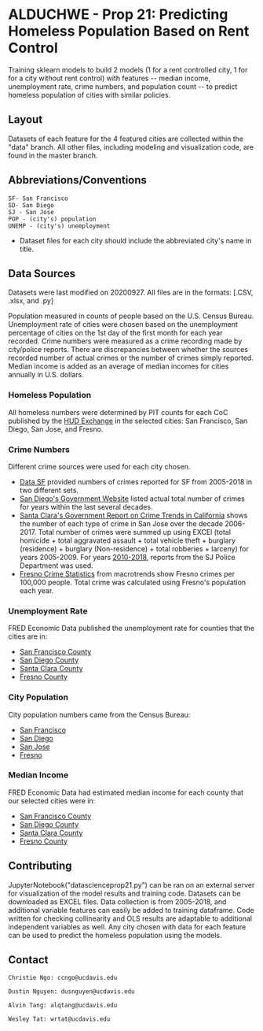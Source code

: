 # ALDUCHWE - Prop 21: Predicting Homeless Population Based on Rent Control
Training sklearn models to build 2 models (1 for a rent controlled city, 1 for for a city without rent control) with features -- median income, unemployment rate, crime numbers, and population count -- to predict homeless population of cities with similar policies. 

## Layout
Datasets of each feature for the 4 featured cities are collected within the "data" branch. All other files, including modeling and visualization code, are found in the master branch.

## Abbreviations/Conventions
	SF- San Francisco
	SD- San Diego
	SJ - San Jose
	POP - (city's) population
	UNEMP - (city's) unemployment

* Dataset files for each city should include the abbreviated city's name in title.

## Data Sources
Datasets were last modified on 20200927. All files are in the formats: [.CSV, .xlsx, and .py]

Population measured in counts of people based on the U.S. Census Bureau. Unemployment rate of cities were chosen based on the unemployment percentage of cities on the 1st day of the first month for each year recorded. Crime numbers were measured as a crime recording made by city/police reports. There are discrepancies between whether the sources recorded number of actual crimes or the number of crimes simply reported. Median income is added as an average of median incomes for cities annually in U.S. dollars. 

### Homeless Population 

All homeless numbers were determined by PIT counts for each CoC published by the [HUD Exchange](https://www.hudexchange.info/programs/coc/coc-homeless-populations-and-subpopulations-reports) in the selected cities: San Francisco, San Diego, San Jose, and Fresno.

### Crime Numbers
Different crime sources were used for each city chosen. 

* [Data SF](https://data.sfgov.org/Public-Safety/Police-Department-Incident-Reports-Historical-2003/tmnf-yvry) provided numbers of crimes reported for SF from 2005-2018 in two different sets.
* [San Diego's Government Website](https://www.sandiego.gov/sites/default/files/crime-actuals1950-2019.pdf) listed actual total number of crimes for years within the last several decades.
* [Santa Clara's Government Report on Crime Trends in California](https://www.sccgov.org/sites/da/prosecution/DistrictAttorneyDepartments/Documents/CSU%20Reports/10-Year%20Combined%20CA%20Crime%20Stat%20Report.pdf) shows the number of each type of crime in San Jose over the decade 2006-2017. Total number of crimes were summed up using EXCEl (total homicide + total aggravated assault + total vehicle theft + burglary (residence) + burglary (Non-residence) + total robberies + larceny) for years 2005-2009.
For years [2010-2018](http://www.sjpd.org/crimestats/annual_crimestats.html), reports from the SJ Police Department was used.
* [Fresno Crime Statistics](https://www.macrotrends.net/cities/us/ca/fresno/crime-rate-statistics) from macrotrends show Fresno crimes per 100,000 people. Total crime was calculated using Fresno's population each year. 


### Unemployment Rate
FRED Economic Data published the unemployment rate for counties that the cities are in:

* [San Francisco County](https://fred.stlouisfed.org/series/CASANF0URN)
* [San Diego County](https://fred.stlouisfed.org/series/CASAND5URN)
* [Santa Clara County](https://fred.stlouisfed.org/series/CASANT5URN)
* [Fresno County](https://fred.stlouisfed.org/series/CAFRES9URN)


### City Population
City population numbers came from the Census Bureau:

* [San Francisco](https://www.census.gov/quickfacts/fact/table/sanfranciscocitycalifornia,US/PST045219)
* [San Diego](https://www.census.gov/quickfacts/fact/table/sandiegocitycalifornia,US/PST045219)
* [San Jose](https://www.census.gov/quickfacts/fact/table/sanjosecitycalifornia,US/PST045219)
* [Fresno](https://www.census.gov/quickfacts/fact/table/fresnocitycalifornia,US/PST045219)

### Median Income

FRED Economic Data had estimated median income for each county that our selected cities were in:
* [San Francisco County](https://fred.stlouisfed.org/series/MHICA06075A052NCEN)
* [San Diego County](https://fred.stlouisfed.org/series/MHICA06073A052NCEN)
* [Santa Clara County](https://fred.stlouisfed.org/series/MHICA06085A052NCEN)
* [Fresno County](https://fred.stlouisfed.org/series/CAFRES9URN)

## Contributing
JupyterNotebook("datascienceprop21.py") can be ran on an external server for visualization of the model results and training code. Datasets can be downloaded as EXCEL files. Data collection is from 2005-2018, and additional variable features can easily be added to training dataframe. Code written for checking collinearity and OLS results are adaptable to additional independent variables as well. Any city chosen with data for each feature can be used to predict the homeless population using the models.

	

## Contact
	Christie Ngo: ccngo@ucdavis.edu
	
	Dustin Nguyen: dusnguyen@ucdavis.edu
	
	Alvin Tang: alqtang@ucdavis.edu
	
	Wesley Tat: wrtat@ucdavis.edu
	
